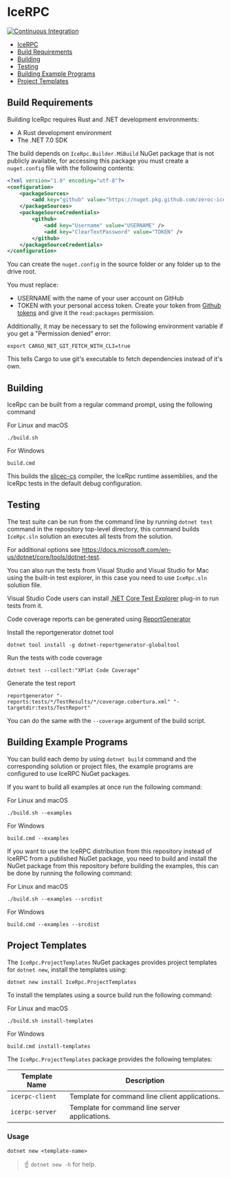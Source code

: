 # IceRPC

[![Continuous Integration](https://github.com/zeroc-ice/icerpc-csharp/actions/workflows/dotnet.yml/badge.svg)](https://github.com/zeroc-ice/icerpc-csharp/actions/workflows/dotnet.yml)

- [IceRPC](#icerpc)
- [Build Requirements](#build-requirements)
- [Building](#building)
- [Testing](#testing)
- [Building Example Programs](#building-example-programs)
- [Project Templates](#project-templates)

## Build Requirements

Building IceRpc requires Rust and .NET development environments:

- A Rust development environment
- The .NET 7.0 SDK

The build depends on `IceRpc.Builder.MSBuild` NuGet package that is not publicly available, for accessing this package you must create a
`nuget.config` file with the following contents:

```xml
<?xml version="1.0" encoding="utf-8"?>
<configuration>
    <packageSources>
        <add key="github" value="https://nuget.pkg.github.com/zeroc-ice/index.json" />
    </packageSources>
    <packageSourceCredentials>
        <github>
            <add key="Username" value="USERNAME" />
            <add key="ClearTextPassword" value="TOKEN" />
        </github>
    </packageSourceCredentials>
</configuration>
```

You can create the `nuget.config` in the source folder or any folder up to the drive root.

You must replace:

- USERNAME with the name of your user account on GitHub
- TOKEN with your personal access token. Create your token from [Github tokens](https://github.com/settings/tokens) and
  give it the `read:packages` permission.

Additionally, it may be necessary to set the following environment variable if you get a "Permission denied" error:

```shell
export CARGO_NET_GIT_FETCH_WITH_CLI=true
```

This tells Cargo to use git's executable to fetch dependencies instead of it's own.

## Building

IceRpc can be built from a regular command prompt, using the following command

For Linux and macOS

```shell
./build.sh
```

For Windows

```shell
build.cmd
```

This builds the [slicec-cs](./tools/slicec-cs) compiler, the IceRpc runtime assemblies, and the IceRpc tests in the
default debug configuration.

## Testing

The test suite can be run from the command line by running `dotnet test` command in the repository top-level
directory, this command builds `IceRpc.sln` solution an executes all tests from the solution.

For additional options see <https://docs.microsoft.com/en-us/dotnet/core/tools/dotnet-test>.

You can also run the tests from Visual Studio and Visual Studio for Mac using the built-in test explorer, in this
case you need to use `IceRpc.sln` solution file.

Visual Studio Code users can install [.NET Core Test Explorer](https://marketplace.visualstudio.com/items?itemName=formulahendry.dotnet-test-explorer)
plug-in to run tests from it.

Code coverage reports can be generated using [ReportGenerator](https://github.com/danielpalme/ReportGenerator)

Install the reportgenerator dotnet tool

```shell
dotnet tool install -g dotnet-reportgenerator-globaltool
```

Run the tests with code coverage

```shell
dotnet test --collect:"XPlat Code Coverage"
```

Generate the test report

```shell
reportgenerator "-reports:tests/*/TestResults/*/coverage.cobertura.xml" "-targetdir:tests/TestReport"
```

You can do the same with the `--coverage` argument of the build script.

## Building Example Programs

You can build each demo by using `dotnet build` command and the corresponding solution or project files, the example
programs are configured to use IceRPC NuGet packages.

If you want to build all examples at once run the following command:

For Linux and macOS

```shell
./build.sh --examples
```

For Windows

```shell
build.cmd --examples
```

If you want to use the IceRPC distribution from this repository instead of IceRPC from a published NuGet package, you need
to build and install the NuGet package from this repository before building the examples, this can be done by running the
following command:

For Linux and macOS

```shell
./build.sh --examples --srcdist
```

For Windows

```shell
build.cmd --examples --srcdist
```

## Project Templates

The `IceRpc.ProjectTemplates` NuGet packages provides project templates for `dotnet new`, install the templates using:

```shell
dotnet new install IceRpc.ProjectTemplates
```

To install the templates using a source build run the following command:

For Linux and macOS

```shell
./build.sh install-templates
```

For Windows

```shell
build.cmd install-templates
```

The `IceRpc.ProjectTemplates` package provides the following templates:

| Template Name   | Description                                    |
| --------------- | ---------------------------------------------- |
| `icerpc-client` | Template for command line client applications. |
| `icerpc-server` | Template for command line server applications. |

### Usage

```shell
dotnet new <template-name>
```

> :point_up: `dotnet new -h` for help.

